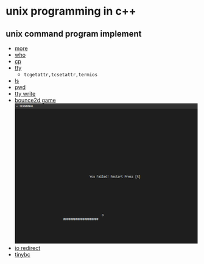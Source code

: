 unix programming in c++
=======================

unix command program implement
-----------------
* [more](src/more)
* [who](src/who)
* [cp](src/cp)
* [tty](src/tty)
    - `tcgetattr,tcsetattr,termios`
* [ls](src/ls)
* [pwd](src/pwd)
* [tty write](src/write)
* [bounce2d game](src/game)
![bounce2d](img/bounce2d.png)
* [io redirect](src/shell)
* [tinybc](src/shell)